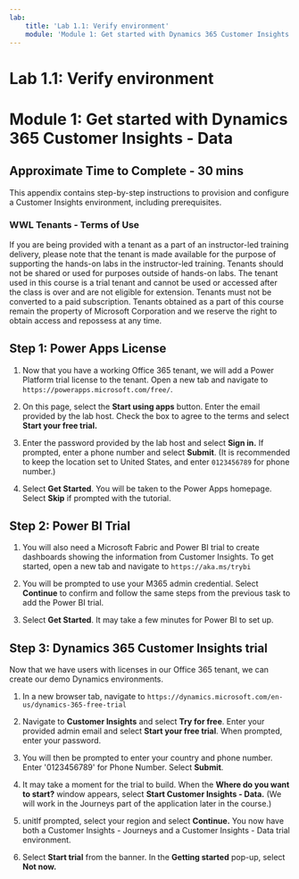 ```yaml
---
lab:
    title: 'Lab 1.1: Verify environment'
    module: 'Module 1: Get started with Dynamics 365 Customer Insights - Data'
---
```


# Lab 1.1: Verify environment
# Module 1: Get started with Dynamics 365 Customer Insights - Data

## Approximate Time to Complete - 30 mins 

This appendix contains step-by-step instructions to provision and configure a Customer Insights environment, including prerequisites. 

### WWL Tenants - Terms of Use
If you are being provided with a tenant as a part of an instructor-led training delivery, please note that the tenant is made available for the purpose of supporting the hands-on labs in the instructor-led training. 
Tenants should not be shared or used for purposes outside of hands-on labs. The tenant used in this course is a trial tenant and cannot be used or accessed after the class is over and are not eligible for extension. 
Tenants must not be converted to a paid subscription. Tenants obtained as a part of this course remain the property of Microsoft Corporation and we reserve the right to obtain access and repossess at any time. 


## Step 1: Power Apps License 

1.  Now that you have a working Office 365 tenant, we will add a Power Platform trial license to the tenant. Open a new tab and navigate to `https://powerapps.microsoft.com/free/`.

2.  On this page, select the **Start using apps** button. Enter the email provided by the lab host. Check the box to agree to the terms and select **Start your free trial.**

3.  Enter the password provided by the lab host and select **Sign in.** If prompted, enter a phone number and select **Submit**. (It is recommended to keep the location set to United States, and enter `0123456789` for phone number.) 

4.  Select **Get Started**. You will be taken to the Power Apps homepage. Select **Skip** if prompted with the tutorial. 


## Step 2: Power BI Trial  

1.  You will also need a Microsoft Fabric and Power BI trial to create dashboards showing the information from Customer Insights. To get started, open a new tab and navigate to `https://aka.ms/trybi` 

2.  You will be prompted to use your M365 admin credential. Select **Continue** to confirm and follow the same steps from the previous task to add the Power BI trial.

3.  Select **Get Started**. It may take a few minutes for Power BI to set up. 


## Step 3: Dynamics 365 Customer Insights trial

Now that we have users with licenses in our Office 365 tenant, we can create our demo Dynamics environments. 

1.  In a new browser tab, navigate to `https://dynamics.microsoft.com/en-us/dynamics-365-free-trial` 

2.  Navigate to **Customer Insights** and select **Try for free**. Enter your provided admin email and select **Start your free trial**. When prompted, enter your password.

3.  You will then be prompted to enter your country and phone number. Enter '0123456789' for Phone Number. Select **Submit**. 

4.  It may take a moment for the trial to build. When the **Where do you want to start?** window appears, select **Start Customer Insights - Data.** (We will work in the Journeys part of the application later in the course.)

5.  unitIf prompted, select your region and select **Continue.** You now have both a Customer Insights - Journeys and a Customer Insights - Data trial environment.

7. Select **Start trial** from the banner. In the **Getting started** pop-up, select **Not now.**
